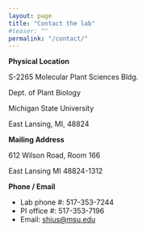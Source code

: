 ```yaml
---
layout: page
title: "Contact the lab"
#teaser: ""
permalink: "/contact/"
---
```


**Physical Location**

S-2265 Molecular Plant Sciences Bldg.

Dept. of Plant Biology

Michigan State University

East Lansing, MI, 48824


**Mailing Address**

612 Wilson Road, Room 166

East Lansing MI 48824-1312

**Phone / Email**

- Lab phone #: 517-353-7244
- PI office #: 517-353-7196
- Email: shius@msu.edu
